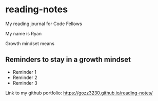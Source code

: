 # reading-notes
My reading journal for Code Fellows

My name is Ryan

Growth mindset means

## Reminders to stay in a growth mindset

- Reminder 1
- Reminder 2
- Reminder 3

Link to my github portfolio: https://gozz3230.github.io/reading-notes/
